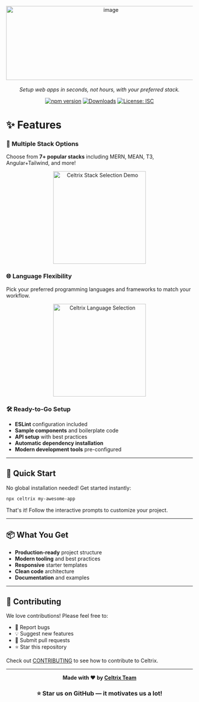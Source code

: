 <div style="text-align: center">
  <p align="center">
<img width="550" height="200" alt="image" src="https://github.com/user-attachments/assets/908c5486-a21f-4fb2-bfba-e64892d7a9c0" />
    <br><br>
    <i>Setup web apps in seconds, not hours, with your preferred stack.</i>
  </p>
</div>
<div align="center">

  [![npm version](https://img.shields.io/npm/v/celtrix.svg)](https://www.npmjs.com/package/celtrix)
  [![Downloads](https://img.shields.io/npm/dm/celtrix.svg)](https://www.npmjs.com/package/celtrix)
  [![License: ISC](https://img.shields.io/badge/License-ISC-blue.svg)](https://opensource.org/licenses/ISC)
  
</div>

# ✨ Features

### 🎯 **Multiple Stack Options**
Choose from **7+ popular stacks** including MERN, MEAN, T3, Angular+Tailwind, and more!

<div align="center">
  <img width="250" height="250" alt="Celtrix Stack Selection Demo" src="https://github.com/user-attachments/assets/7b6a30be-1e34-443e-a906-8c167230c238" />
</div>

### 🌐 **Language Flexibility**
Pick your preferred programming languages and frameworks to match your workflow.

<div align="center">
  <img width="250" height="250" alt="Celtrix Language Selection" src="https://github.com/user-attachments/assets/3f8c775a-b747-4eb1-a22d-c1f236276934" />
</div>

### 🛠️ **Ready-to-Go Setup**
-  **ESLint** configuration included
-  **Sample components** and boilerplate code
-  **API setup** with best practices
-  **Automatic dependency installation**
-  **Modern development tools** pre-configured

---

## 🚀 Quick Start

No global installation needed! Get started instantly:

```bash
npx celtrix my-awesome-app
```

That's it! Follow the interactive prompts to customize your project.

---

## 📦 What You Get

- **Production-ready** project structure
- **Modern tooling** and best practices
- **Responsive** starter templates
- **Clean code** architecture
- **Documentation** and examples

---

## 🤝 Contributing

We love contributions! Please feel free to:

- 🐛 Report bugs
- 💡 Suggest new features
- 🔧 Submit pull requests
- ⭐ Star this repository

Check out [CONTRIBUTING](https://github.com/celtrix-os/Celtrix/blob/main/CONTRIBUTING.md) to see how to contribute to Celtrix.

---

<div align="center">

<p><strong>Made with ❤️ by <a href="https://github.com/celtrix-os">Celtrix Team</a></strong></p>

<h3>⭐ Star us on GitHub — it motivates us a lot!</h3>

</div>